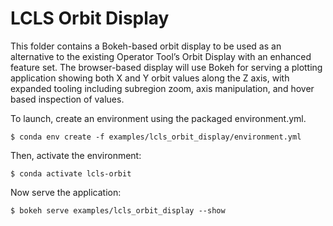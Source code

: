 # LCLS Orbit Display

This folder contains a Bokeh-based orbit display to be used as an alternative to the existing Operator Tool’s Orbit Display with an enhanced feature set. The browser-based display will use Bokeh for serving a plotting application showing both X and Y orbit values along the Z axis, with expanded tooling including subregion zoom, axis manipulation, and hover based inspection of values.

To launch, create an environment using the packaged environment.yml.

```
$ conda env create -f examples/lcls_orbit_display/environment.yml
```

Then, activate the environment:

```
$ conda activate lcls-orbit
```

Now serve the application:

```
$ bokeh serve examples/lcls_orbit_display --show
```

